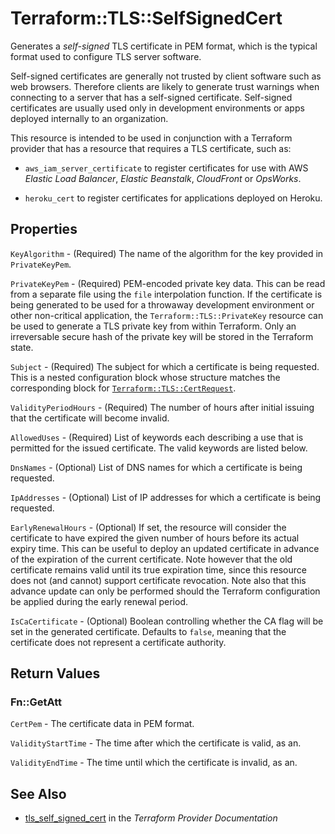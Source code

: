 # Terraform::TLS::SelfSignedCert

Generates a *self-signed* TLS certificate in PEM format, which is the typical
format used to configure TLS server software.

Self-signed certificates are generally not trusted by client software such
as web browsers. Therefore clients are likely to generate trust warnings when
connecting to a server that has a self-signed certificate. Self-signed certificates
are usually used only in development environments or apps deployed internally
to an organization.

This resource is intended to be used in conjunction with a Terraform provider
that has a resource that requires a TLS certificate, such as:

* ``aws_iam_server_certificate`` to register certificates for use with AWS *Elastic
Load Balancer*, *Elastic Beanstalk*, *CloudFront* or *OpsWorks*.

* ``heroku_cert`` to register certificates for applications deployed on Heroku.

## Properties

`KeyAlgorithm` - (Required) The name of the algorithm for the key provided in `PrivateKeyPem`.

`PrivateKeyPem` - (Required) PEM-encoded private key data. This can be read from a separate file using the ``file`` interpolation function. If the certificate is being generated to be used for a throwaway development environment or other non-critical application, the `Terraform::TLS::PrivateKey` resource can be used to generate a TLS private key from within Terraform. Only an irreversable secure hash of the private key will be stored in the Terraform state.

`Subject` - (Required) The subject for which a certificate is being requested. This is a nested configuration block whose structure matches the corresponding block for [`Terraform::TLS::CertRequest`](cert_request.html).

`ValidityPeriodHours` - (Required) The number of hours after initial issuing that the certificate will become invalid.

`AllowedUses` - (Required) List of keywords each describing a use that is permitted for the issued certificate. The valid keywords are listed below.

`DnsNames` - (Optional) List of DNS names for which a certificate is being requested.

`IpAddresses` - (Optional) List of IP addresses for which a certificate is being requested.

`EarlyRenewalHours` - (Optional) If set, the resource will consider the certificate to have expired the given number of hours before its actual expiry time. This can be useful to deploy an updated certificate in advance of the expiration of the current certificate. Note however that the old certificate remains valid until its true expiration time, since this resource does not (and cannot) support certificate revocation. Note also that this advance update can only be performed should the Terraform configuration be applied during the early renewal period.

`IsCaCertificate` - (Optional) Boolean controlling whether the CA flag will be set in the generated certificate. Defaults to `false`, meaning that the certificate does not represent a certificate authority.


## Return Values

### Fn::GetAtt

`CertPem` - The certificate data in PEM format.

`ValidityStartTime` - The time after which the certificate is valid, as an.

`ValidityEndTime` - The time until which the certificate is invalid, as an.

## See Also

* [tls_self_signed_cert](https://www.terraform.io/docs/providers/tls/r/self_signed_cert.html) in the _Terraform Provider Documentation_